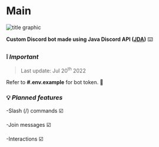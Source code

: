 # **Main**
![title graphic](https://i.ibb.co/f0H4qLP/title.png)

  **Custom Discord bot made using Java Discord API ([JDA](https://github.com/DV8FromTheWorld/JDA))** :keyboard:
### :grey_exclamation: ***Important***
> Last update: Jul 20<sup>th</sup> 2022

  Refer to __#.env.example__ for bot token. :page_facing_up:


### :bulb: ***Planned features***

  -Slash (/) commands :ballot_box_with_check:

  -Join messages :ballot_box_with_check:

  -Interactions :ballot_box_with_check:

